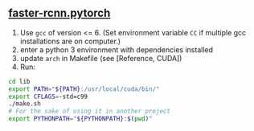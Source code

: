 ## [faster-rcnn.pytorch](https://github.com/jwyang/faster-rcnn.pytorch)

1. Use `gcc` of version <= 6. (Set environment variable `CC` if multiple gcc installations are on computer.)
1. enter a python 3 environment with dependencies installed
2. update `arch` in Makefile (see [Reference, CUDA])
3. Run:
```bash
cd lib
export PATH="${PATH}:/usr/local/cuda/bin/"
export CFLAGS=-std=c99
./make.sh
# For the sake of using it in another project
export PYTHONPATH="${PYTHONPATH}:$(pwd)"
```
<!--stackedit_data:
eyJoaXN0b3J5IjpbNzEyMTcwNjEyLDEwODI1ODEyNDVdfQ==
-->